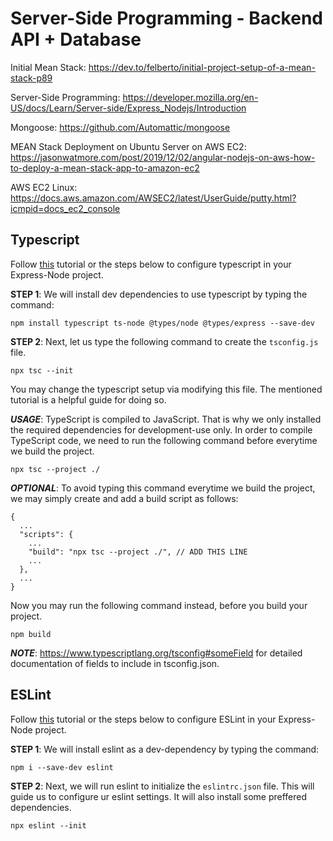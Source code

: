 # Server-Side Programming - Backend API + Database

Initial Mean Stack: https://dev.to/felberto/initial-project-setup-of-a-mean-stack-p89

Server-Side Programming: https://developer.mozilla.org/en-US/docs/Learn/Server-side/Express_Nodejs/Introduction

Mongoose: https://github.com/Automattic/mongoose

MEAN Stack Deployment on Ubuntu Server on AWS EC2: https://jasonwatmore.com/post/2019/12/02/angular-nodejs-on-aws-how-to-deploy-a-mean-stack-app-to-amazon-ec2

AWS EC2 Linux: https://docs.aws.amazon.com/AWSEC2/latest/UserGuide/putty.html?icmpid=docs_ec2_console

## Typescript

Follow [this](https://www.pullrequest.com/blog/intro-to-using-typescript-in-a-nodejs-express-project/) tutorial or the steps below to configure typescript in your Express-Node project.

**STEP 1**: We will install dev dependencies to use typescript by typing the command:

```
npm install typescript ts-node @types/node @types/express --save-dev
```

**STEP 2**: Next, let us type the following command to create the `tsconfig.js` file.

```
npx tsc --init
```

You may change the typescript setup via modifying this file. The mentioned tutorial is a helpful guide for doing so.

**_USAGE_**: TypeScript is compiled to JavaScript. That is why we only installed the required dependencies for development-use only. In order to compile TypeScript code, we need to run the following command before everytime we build the project.

```
npx tsc --project ./
```

**_OPTIONAL_**: To avoid typing this command everytime we build the project, we may simply create and add a build script as follows:

```
{
  ...
  "scripts": {
    ...
    "build": "npx tsc --project ./", // ADD THIS LINE
    ...
  },
  ...
}
```

Now you may run the following command instead, before you build your project.

```
npm build
```

**_NOTE_**: https://www.typescriptlang.org/tsconfig#someField for detailed documentation of fields to include in tsconfig.json.

## ESLint

Follow [this](https://www.section.io/engineering-education/node-eslint/) tutorial or the steps below to configure ESLint in your Express-Node project.

**STEP 1**: We will install eslint as a dev-dependency by typing the command:

```
npm i --save-dev eslint
```

**STEP 2**: Next, we will run eslint to initialize the `eslintrc.json` file. This will guide us to configure ur eslint settings. It will also install some preffered dependencies.

```
npx eslint --init
```
